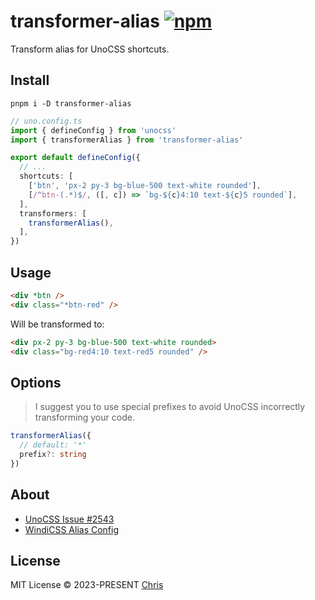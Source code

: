 # transformer-alias [![npm](https://img.shields.io/npm/v/transformer-alias.svg)](https://npmjs.com/package/transformer-alias)

Transform alias for UnoCSS shortcuts.

## Install
```shell
pnpm i -D transformer-alias
```

```ts
// uno.config.ts
import { defineConfig } from 'unocss'
import { transformerAlias } from 'transformer-alias'

export default defineConfig({
  // ...
  shortcuts: [
    ['btn', 'px-2 py-3 bg-blue-500 text-white rounded'],
    [/^btn-(.*)$/, ([, c]) => `bg-${c}4:10 text-${c}5 rounded`],
  ],
  transformers: [
    transformerAlias(),
  ],
})
```

## Usage

```html
<div *btn />
<div class="*btn-red" />
```

Will be transformed to:

```html
<div px-2 py-3 bg-blue-500 text-white rounded>
<div class="bg-red4:10 text-red5 rounded" />
``` 

## Options

> I suggest you to use special prefixes to avoid UnoCSS incorrectly transforming your code.

```ts
transformerAlias({
  // default: '*'
  prefix?: string
})
```

## About

- [UnoCSS Issue #2543](https://github.com/unocss/unocss/issues/2543)
- [WindiCSS Alias Config](https://windicss.org/integrations/vite.html#alias-config)


## License

MIT License &copy; 2023-PRESENT [Chris](https://github.com/zyyv)
